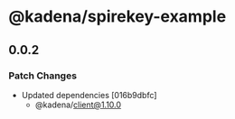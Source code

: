 # @kadena/spirekey-example

## 0.0.2

### Patch Changes

- Updated dependencies [016b9dbfc]
  - @kadena/client@1.10.0
